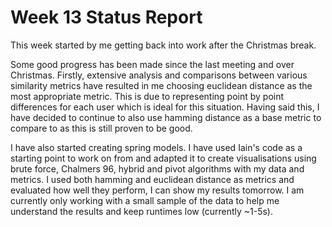 # Week 13 Status Report

This week started by me getting back into work after the Christmas break.

Some good progress has been made since the last meeting and over Christmas. Firstly, extensive analysis and comparisons between various similarity metrics have resulted in me choosing euclidean distance as the most appropriate metric. This is due to representing point by point differences for each user which is ideal for this situation. Having said this, I have decided to continue to also use hamming distance as a base metric to compare to as this is still proven to be good.

I have also started creating spring models. I have used Iain's code as a starting point to work on from and adapted it to create visualisations using brute force, Chalmers 96, hybrid and pivot algorithms with my data and metrics. I used both hamming and euclidean distance as metrics and evaluated how well they perform, I can show my results tomorrow. I am currently only working with a small sample of the data to help me understand the results and keep runtimes low (currently ~1-5s).


